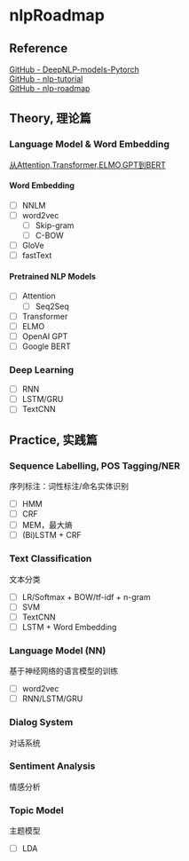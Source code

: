 # nlpRoadmap

## Reference
[GitHub - DeepNLP-models-Pytorch](https://github.com/huankiki/DeepNLP-models-Pytorch)  
[GitHub - nlp-tutorial](https://github.com/huankiki/nlp-tutorial)  
[GitHub - nlp-roadmap](https://github.com/HaveTwoBrush/nlp-roadmap)  

## Theory, 理论篇
### Language Model & Word Embedding
[从Attention,Transformer,ELMO,GPT到BERT](http://www.bdpt.net/cn/2019/01/22/%E6%B7%B1%E5%BA%A6%E5%AD%A6%E4%B9%A0%EF%BC%9A%E5%89%8D%E6%B2%BF%E6%8A%80%E6%9C%AF-%E4%BB%8Eattentiontransformerelmogpt%E5%88%B0bert/)
#### Word Embedding
- [ ] NNLM
- [ ] word2vec
  - [ ] Skip-gram
  - [ ] C-BOW
- [ ] GloVe
- [ ] fastText
#### Pretrained NLP Models
- [ ] Attention
  - [ ] Seq2Seq
- [ ] Transformer
- [ ] ELMO
- [ ] OpenAI GPT
- [ ] Google BERT

### Deep Learning
- [ ] RNN
- [ ] LSTM/GRU
- [ ] TextCNN

## Practice, 实践篇
### Sequence Labelling, POS Tagging/NER
序列标注：词性标注/命名实体识别
- [ ] HMM
- [ ] CRF
- [ ] MEM，最大熵
- [ ] (Bi)LSTM + CRF

### Text Classification
文本分类
- [ ] LR/Softmax + BOW/tf-idf + n-gram
- [ ] SVM
- [ ] TextCNN
- [ ] LSTM + Word Embedding

### Language Model (NN)
基于神经网络的语言模型的训练
- [ ] word2vec
- [ ] RNN/LSTM/GRU

### Dialog System
对话系统

### Sentiment Analysis
情感分析

### Topic Model
主题模型
- [ ] LDA

